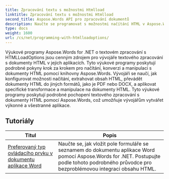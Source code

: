 ```yaml
---
title: Zpracování textu s možnostmi Htmlload
linktitle: Zpracování textu s možnostmi Htmlload
second_title: Aspose.Words API pro zpracování dokumentů
description: Naučte se programovat s možnostmi načítání HTML v Aspose.Words pro .NET. Výukové programy vás provedou různými funkcemi pro načítání dokumentů HTML.
type: docs
weight: 1600
url: /cs/net/programming-with-htmlloadoptions/
---
```

Výukové programy Aspose.Words for .NET o textovém zpracování s HTMLLoadOptions jsou cenným zdrojem pro vývojáře textového zpracování s dokumenty HTML v jejich aplikacích. Tyto výukové programy poskytují podrobné pokyny krok za krokem pro načítání, konverzi a manipulaci s dokumenty HTML pomocí knihovny Aspose.Words. Vývojáři se naučí, jak konfigurovat možnosti načítání, extrahovat obsah HTML, převádět dokumenty HTML do jiných formátů, jako je PDF nebo DOCX, a aplikovat specifické transformace a manipulace na dokumenty HTML. Tyto výukové programy poskytují podrobné pochopení textového zpracování s dokumenty HTML pomocí Aspose.Words, což umožňuje vývojářům vytvářet výkonné a všestranné aplikace.

 ## Tutoriály
| Titul | Popis |
| --- | --- |
| [Preferovaný typ ovládacího prvku v dokumentu aplikace Word](./preferred-control-type/) | Naučte se, jak vložit pole formuláře se seznamem do dokumentu aplikace Word pomocí Aspose.Words for .NET. Postupujte podle tohoto podrobného průvodce pro bezproblémovou integraci obsahu HTML. |